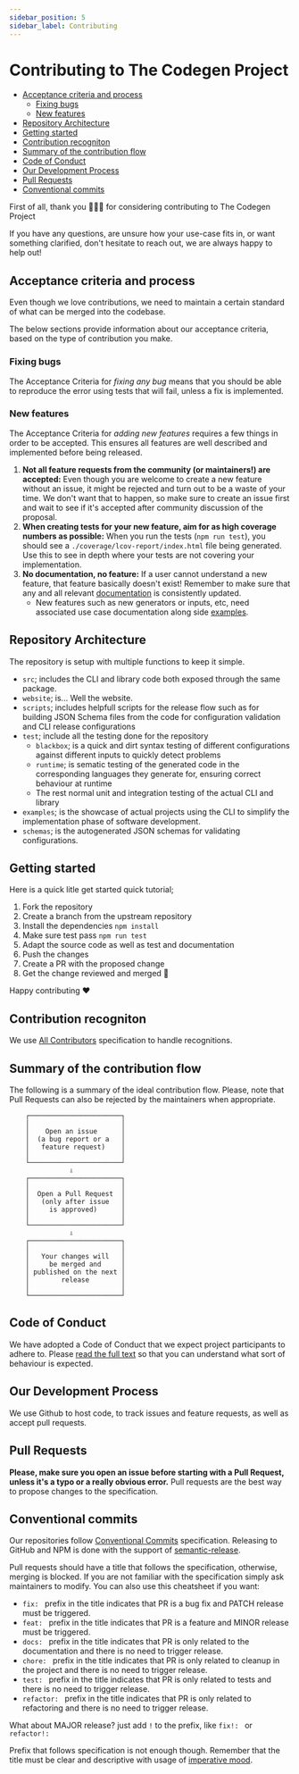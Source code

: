 ```yaml
---
sidebar_position: 5
sidebar_label: Contributing
---
```

# Contributing to The Codegen Project

<!-- toc is generated with GitHub Actions do not remove toc markers -->

<!-- toc -->

- [Acceptance criteria and process](#acceptance-criteria-and-process)
  * [Fixing bugs](#fixing-bugs)
  * [New features](#new-features)
- [Repository Architecture](#repository-architecture)
- [Getting started](#getting-started)
- [Contribution recogniton](#contribution-recogniton)
- [Summary of the contribution flow](#summary-of-the-contribution-flow)
- [Code of Conduct](#code-of-conduct)
- [Our Development Process](#our-development-process)
- [Pull Requests](#pull-requests)
- [Conventional commits](#conventional-commits)

<!-- tocstop -->

First of all, thank you 🙇🏾‍♀️ for considering contributing to The Codegen Project

If you have any questions, are unsure how your use-case fits in, or want something clarified, don't hesitate to reach out, we are always happy to help out!

## Acceptance criteria and process

Even though we love contributions, we need to maintain a certain standard of what can be merged into the codebase. 

The below sections provide information about our acceptance criteria, based on the type of contribution you make.

### Fixing bugs 

The Acceptance Criteria for _fixing any bug_ means that you should be able to reproduce the error using tests that will fail, unless a fix is implemented.

### New features

The Acceptance Criteria for _adding new features_ requires a few things in order to be accepted. This ensures all features are well described and implemented before being released.

1. **Not all feature requests from the community (or maintainers!) are accepted:** Even though you are welcome to create a new feature without an issue, it might be rejected and turn out to be a waste of your time. We don't want that to happen, so make sure to create an issue first and wait to see if it's accepted after community discussion of the proposal.
1. **When creating tests for your new feature, aim for as high coverage numbers as possible:** When you run the tests (`npm run test`), you should see a `./coverage/lcov-report/index.html` file being generated. Use this to see in depth where your tests are not covering your implementation.
1. **No documentation, no feature:** If a user cannot understand a new feature, that feature basically doesn't exist! Remember to make sure that any and all relevant [documentation](./) is consistently updated.
    - New features such as new generators or inputs, etc, need associated use case documentation along side [examples](../examples).

## Repository Architecture

The repository is setup with multiple functions to keep it simple.
- `src`; includes the CLI and library code both exposed through the same package.
- `website`; is... Well the website.
- `scripts`; includes helpfull scripts for the release flow such as for building JSON Schema files from the code for configuration validation and CLI release configurations
- `test`; include all the testing done for the repository
    - `blackbox`; is a quick and dirt syntax testing of different configurations against different inputs to quickly detect problems
    - `runtime`; is sematic testing of the generated code in the corresponding languages they generate for, ensuring correct behaviour at runtime
    - The rest normal unit and integration testing of the actual CLI and library
- `examples`; is the showcase of actual projects using the CLI to simplify the implementation phase of software development.
- `schemas`; is the autogenerated JSON schemas for validating configurations.

## Getting started

Here is a quick litle get started quick tutorial;

1. Fork the repository
2. Create a branch from the upstream repository
3. Install the dependencies `npm install`
4. Make sure test pass `npm run test`
5. Adapt the source code as well as test and documentation
6. Push the changes
7. Create a PR with the proposed change
8. Get the change reviewed and merged :tada:

Happy contributing :heart:

## Contribution recogniton

We use [All Contributors](https://allcontributors.org/docs/en/specification) specification to handle recognitions.

## Summary of the contribution flow

The following is a summary of the ideal contribution flow. Please, note that Pull Requests can also be rejected by the maintainers when appropriate.

```
    ┌───────────────────────┐
    │                       │
    │    Open an issue      │
    │  (a bug report or a   │
    │   feature request)    │
    │                       │
    └───────────────────────┘
               ⇩
    ┌───────────────────────┐
    │                       │
    │  Open a Pull Request  │
    │   (only after issue   │
    │     is approved)      │
    │                       │
    └───────────────────────┘
               ⇩
    ┌───────────────────────┐
    │                       │
    │   Your changes will   │
    │     be merged and     │
    │ published on the next │
    │        release        │
    │                       │
    └───────────────────────┘
```

## Code of Conduct
We have adopted a Code of Conduct that we expect project participants to adhere to. Please [read the full text](../CODE_OF_CONDUCT.md) so that you can understand what sort of behaviour is expected.

## Our Development Process
We use Github to host code, to track issues and feature requests, as well as accept pull requests.

## Pull Requests

**Please, make sure you open an issue before starting with a Pull Request, unless it's a typo or a really obvious error.** Pull requests are the best way to propose changes to the specification. 

## Conventional commits

Our repositories follow [Conventional Commits](https://www.conventionalcommits.org/en/v1.0.0/#summary) specification. Releasing to GitHub and NPM is done with the support of [semantic-release](https://semantic-release.gitbook.io/semantic-release/).

Pull requests should have a title that follows the specification, otherwise, merging is blocked. If you are not familiar with the specification simply ask maintainers to modify. You can also use this cheatsheet if you want:

- `fix: ` prefix in the title indicates that PR is a bug fix and PATCH release must be triggered.
- `feat: ` prefix in the title indicates that PR is a feature and MINOR release must be triggered.
- `docs: ` prefix in the title indicates that PR is only related to the documentation and there is no need to trigger release.
- `chore: ` prefix in the title indicates that PR is only related to cleanup in the project and there is no need to trigger release.
- `test: ` prefix in the title indicates that PR is only related to tests and there is no need to trigger release.
- `refactor: ` prefix in the title indicates that PR is only related to refactoring and there is no need to trigger release.

What about MAJOR release? just add `!` to the prefix, like `fix!: ` or `refactor!: `

Prefix that follows specification is not enough though. Remember that the title must be clear and descriptive with usage of [imperative mood](https://chris.beams.io/posts/git-commit/#imperative).








